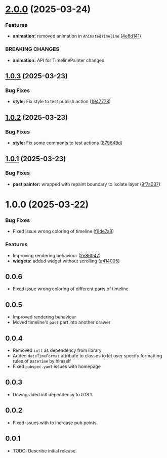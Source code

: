 # [2.0.0](https://github.com/bitswar/animated_scrollable_timeline/compare/1.0.3...2.0.0) (2025-03-24)


### Features

* **animation:** removed animation in `AnimatedTimeline` ([4e6d141](https://github.com/bitswar/animated_scrollable_timeline/commit/4e6d1415748bb49bb0a3d0f42b8f51468460c657))


### BREAKING CHANGES

* **animation:** API for TImelinePainter changed

## [1.0.3](https://github.com/bitswar/animated_scrollable_timeline/compare/1.0.2...1.0.3) (2025-03-23)


### Bug Fixes

* **style:** Fix style to test publish action ([1947778](https://github.com/bitswar/animated_scrollable_timeline/commit/1947778e27a1155416a846d1c47b2faf24ee964e))

## [1.0.2](https://github.com/bitswar/animated_scrollable_timeline/compare/1.0.1...1.0.2) (2025-03-23)


### Bug Fixes

* **style:** Fix some comments to test actions ([879649d](https://github.com/bitswar/animated_scrollable_timeline/commit/879649dbf30b42717384cd50e2e248ff9bffdfd6))

## [1.0.1](https://github.com/bitswar/animated_scrollable_timeline/compare/1.0.0...1.0.1) (2025-03-23)


### Bug Fixes

* **past painter:** wrapped with repaint boundary to isolate layer ([9f7a037](https://github.com/bitswar/animated_scrollable_timeline/commit/9f7a03709d074df3322cf7eacb37d895b4f27050))

# 1.0.0 (2025-03-22)


### Bug Fixes

* Fixed issue wrong coloring of timeline ([f9de7a8](https://github.com/bitswar/animated_scrollable_timeline/commit/f9de7a8ffacf494a1ae14125d78ccf62df775d3c))


### Features

* Improving rendering behaviour ([2e86047](https://github.com/bitswar/animated_scrollable_timeline/commit/2e8604749e8670514e27a7a10c89d9b8bda4edf1))
* **widgets:** added widget without scrolling ([a414005](https://github.com/bitswar/animated_scrollable_timeline/commit/a4140050387aef8d8fbdd574b3b41749a24ee712))

## 0.0.6
- Fixed issue wrong coloring of different parts of timeline

## 0.0.5
- Improved rendering behaviour
- Moved timeline's `past` part into another drawer

## 0.0.4
- Removed `intl` as dependency from library
- Added `dateTimeFormat` attribute to classes to let user specify formatting
rules of `DateTime` by himself
- Fixed `pubspec.yaml` issues with homepage

## 0.0.3
- Downgraded intl dependency to 0.18.1.

## 0.0.2
- Fixed issues with to increase pub points.

## 0.0.1
- TODO: Describe initial release.
